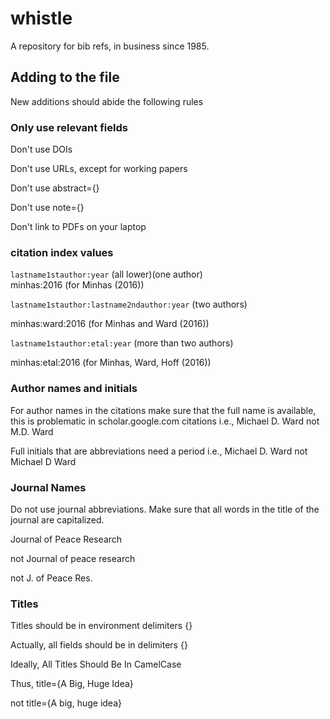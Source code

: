 whistle
=======

A repository for bib refs, in business since 1985.

## Adding to the file 

New additions should abide the following rules

### Only use relevant fields

Don't use DOIs

Don't use URLs, except for working papers 

Don't use abstract={}

Don't use note={}

Don't link to PDFs on your laptop



### citation index values

`lastname1stauthor:year`  (all lower)(one author) \
minhas:2016 (for Minhas (2016))

`lastname1stauthor:lastname2ndauthor:year`  (two authors) 

minhas:ward:2016 (for Minhas and Ward (2016))

`lastname1stauthor:etal:year`   (more than two authors) 

minhas:etal:2016  (for Minhas, Ward, Hoff (2016))

### Author names and initials 

For author names in the citations make sure that the full name is available, 
this is problematic in scholar.google.com citations
i.e., Michael D. Ward not M.D. Ward

Full initials that are abbreviations need a period
i.e., Michael D. Ward not Michael D Ward

### Journal Names

Do not use journal abbreviations. Make sure that all words in the title of the journal are capitalized.

Journal of Peace Research 

not Journal of peace research 

not J. of Peace Res.

### Titles 

Titles should be in environment delimiters {}

Actually, all fields should be in delimiters {} 

Ideally, All Titles Should Be In CamelCase  

Thus, title={A Big, Huge Idea} 

not title={A big, huge idea}



